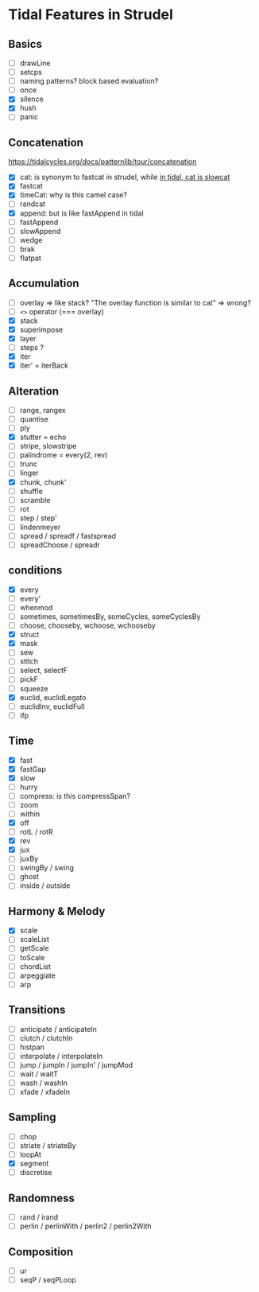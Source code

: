 # Tidal Features in Strudel

## Basics

- [ ] drawLine
- [ ] setcps
- [ ] naming patterns? block based evaluation?
- [ ] once
- [x] silence
- [x] hush
- [ ] panic

## Concatenation

https://tidalcycles.org/docs/patternlib/tour/concatenation

- [x] cat: is synonym to fastcat in strudel, while [in tidal, cat is slowcat](https://tidalcycles.org/docs/patternlib/tour/concatenation#cat)
- [x] fastcat
- [x] timeCat: why is this camel case?
- [ ] randcat
- [x] append: but is like fastAppend in tidal
- [ ] fastAppend
- [ ] slowAppend
- [ ] wedge
- [ ] brak
- [ ] flatpat

## Accumulation

- [ ] overlay => like stack? "The overlay function is similar to cat" => wrong?
- [ ] `<>` operator (=== overlay)
- [x] stack
- [x] superimpose
- [x] layer
- [ ] steps ?
- [x] iter
- [x] iter' = iterBack

## Alteration

- [ ] range, rangex
- [ ] quantise
- [ ] ply
- [x] stutter = echo
- [ ] stripe, slowstripe
- [ ] palindrome = every(2, rev)
- [ ] trunc
- [ ] linger
- [x] chunk, chunk'
- [ ] shuffle
- [ ] scramble
- [ ] rot
- [ ] step / step'
- [ ] lindenmeyer
- [ ] spread / spreadf / fastspread
- [ ] spreadChoose / spreadr

## conditions

- [x] every
- [ ] every'
- [ ] whenmod
- [ ] sometimes, sometimesBy, someCycles, someCyclesBy
- [ ] choose, chooseby, wchoose, wchooseby
- [x] struct
- [x] mask
- [ ] sew
- [ ] stitch
- [ ] select, selectF
- [ ] pickF
- [ ] squeeze
- [x] euclid, euclidLegato
- [ ] euclidInv, euclidFull
- [ ] ifp

## Time

- [x] fast
- [x] fastGap
- [x] slow
- [ ] hurry
- [ ] compress: is this compressSpan?
- [ ] zoom
- [ ] within
- [x] off
- [ ] rotL / rotR
- [x] rev
- [x] jux
- [ ] juxBy
- [ ] swingBy / swing
- [ ] ghost
- [ ] inside / outside

## Harmony & Melody

- [x] scale
- [ ] scaleList
- [ ] getScale
- [ ] toScale
- [ ] chordList
- [ ] arpeggiate
- [ ] arp

## Transitions

- [ ] anticipate / anticipateIn
- [ ] clutch / clutchIn
- [ ] histpan
- [ ] interpolate / interpolateIn
- [ ] jump / jumpIn / jumpIn' / jumpMod
- [ ] wait / waitT
- [ ] wash / washIn
- [ ] xfade / xfadeIn

## Sampling

- [ ] chop
- [ ] striate / striateBy
- [ ] loopAt
- [x] segment
- [ ] discretise

## Randomness

- [ ] rand / irand
- [ ] perlin / perlinWith / perlin2 / perlin2With

## Composition

- [ ] ur
- [ ] seqP / seqPLoop
